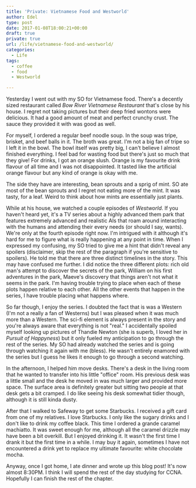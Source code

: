 ```yaml
---
title: 'Private: Vietnamese Food and Westworld'
author: Edel
type: post
date: 2017-01-08T18:00:21+00:00
draft: true
private: true
url: /life/vietnamese-food-and-westworld/
categories:
  - Life
tags:
  - coffee
  - food
  - Westworld

---
```

Yesterday I went out with my SO for Vietnamese food. There's a decently sized restaurant called _Bow River Vietnamese Restaurant_ that's close by his house. I regret not taking pictures but their deep fried wontons were delicious. It had a good amount of meat and perfect crunchy crust. The sauce they provided it with was good as well.

For myself, I ordered a regular beef noodle soup. In the soup was tripe, brisket, and beef balls in it. The broth was great. I'm not a big fan of tripe so I left it in the bowl. The bowl itself was pretty big, I can't believe I almost finished everything. I feel bad for wasting food but there's just so much that they give! For drinks, I got an orange slush. Orange is my favourite drink flavour of all time and I was not disappointed. It tasted like the artificial orange flavour but any kind of orange is okay with me.

The side they have are interesting, bean sprouts and a sprig of mint. SO ate most of the bean sprouts and I regret not eating more of the mint. It was tasty, for a leaf. Weird to think about how mints are essentially just plants.

While at his house, we watched a couple episodes of _Westworld_. If you haven't heard yet, it's a TV series about a highly advanced them park that features extremely advanced and realistic AIs that roam around interacting with the humans and attending their every needs (or should I say, wants). We're only at the fourth episode right now. I'm intrigued with it although it's hard for me to figure what is really happening at any point in time. When I expressed my confusing, my SO tried to give me a hint that didn't reveal any spoilers (disclaimer, skip the rest of the paragraph if you're sensitive to spoilers). He told me that there are three distinct timelines in the story. This may have confused me further. I did notice the three different plots: rich old man's attempt to discover the secrets of the park, William on his first adventures in the park, Maeve's discovery that things aren't not what it seems in the park. I'm having trouble trying to place when each of these plots happen relative to each other. All the other events that happen in the series, I have trouble placing what happens where.

So far though, I enjoy the series. I doubted the fact that is was a Western (I'm not a really a fan of Westerns) but I was pleased when it was much more than a Western. The sci-fi element is always present in the story and you're always aware that everything is not "real." I accidentally spoiled myself looking up pictures of Thandie Newton (she is superb, I loved her in _Pursuit of Happyness_) but it only fueled my anticipation to go through the rest of the series. My SO had already watched the series and is going through watching it again with me (bless). He wasn't entirely enamored with the series but I guess he likes it enough to go through a second watching.

In the afternoon, I helped him move desks. There's a desk in the living room that he wanted to transfer into his little "office" room. His previous desk was a little small and the desk he moved in was much larger and provided more space. The surface area is definitely greater but sitting two people at that desk gets a bit cramped. I do like seeing his desk somewhat tidier though, although it is still kinda dusty.

After that I walked to Safeway to get some Starbucks. I received a gift card from one of my relatives. I love Starbucks. I only like the sugary drinks and I don't like to drink my coffee black. This time I ordered a grande caramel machiatto. It was sweet enough for me, although all the caramel drizzle may have been a bit overkill. But I enjoyed drinking it. It wasn't the first time I drank it but the first time in a while. I may buy it again, sometimes I have not encountered a drink yet to replace my ultimate favourite: white chocolate mocha.

Anyway, once I got home, I ate dinner and wrote up this blog post! It's now almost 8:30PM. I think I will spend the rest of the day studying for CCNA. Hopefully I can finish the rest of the chapter.